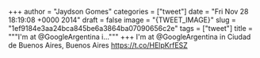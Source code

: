 
+++
author = "Jaydson Gomes"
categories = ["tweet"]
date = "Fri Nov 28 18:19:08 +0000 2014"
draft = false
image = "{TWEET_IMAGE}"
slug = "1ef9184e3aa24bca845be6a3864ba07090656c2e"
tags = ["tweet"]
title = """I'm at @GoogleArgentina i..."""
+++
I'm at @GoogleArgentina in Ciudad de Buenos Aires, Buenos Aires https://t.co/HElpKrfESZ

